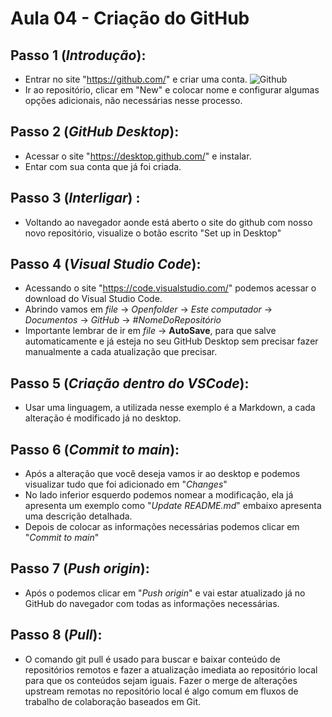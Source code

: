# Aula 04 - Criação do GitHub

## Passo 1 (*Introdução*): ##
 - Entrar no site "https://github.com/" e criar uma conta.
![Github](https://vscode.dev/github/gustavo77o/gustavo-aula04-dw/blob/main/github.png)
 - Ir ao repositório, clicar em "New" e colocar nome e configurar algumas opções adicionais, não necessárias nesse processo.

## Passo 2 (*GitHub Desktop*): ##
 - Acessar o site "https://desktop.github.com/" e instalar.
 - Entar com sua conta que já foi criada.
## Passo 3 (*Interligar*) : ##
 - Voltando ao navegador aonde está aberto o site do github com nosso novo repositório, visualize o botão escrito "Set up in Desktop" 
## Passo 4 (*Visual Studio Code*): ##
 - Acessando o site "https://code.visualstudio.com/" podemos acessar o download do Visual Studio Code.
 - Abrindo vamos em *file* -> *Openfolder* -> *Este computador* -> *Documentos* -> *GitHub* -> *#NomeDoRepositório*
 - Importante lembrar de ir em *file* -> **AutoSave**, para que salve automaticamente e já esteja no seu GitHub Desktop sem precisar fazer manualmente a cada atualização que precisar.
 ## Passo 5 (*Criação dentro do VSCode*): ##
 - Usar uma linguagem, a utilizada nesse exemplo é a Markdown, a cada alteração é modificado já no desktop.
 ## Passo 6 (*Commit to main*):
 - Após a alteração que você deseja vamos ir ao desktop e podemos visualizar tudo que foi adicionado em "*Changes*"
 - No lado inferior esquerdo podemos nomear a modificação, ela já apresenta um exemplo como "*Update README.md*" embaixo apresenta uma descrição detalhada.
 - Depois de colocar as informações necessárias podemos clicar em "*Commit to main*" 
 ## Passo 7 (*Push origin*):
 - Após o podemos clicar em "*Push origin*" e vai estar atualizado já no GitHub do navegador com todas as informações necessárias.
 ## Passo 8 (*Pull*):
 - O comando git pull é usado para buscar e baixar conteúdo de repositórios remotos e fazer a atualização imediata ao repositório local para que os conteúdos sejam iguais. Fazer o merge de alterações upstream remotas no repositório local é algo comum em fluxos de trabalho de colaboração baseados em Git. 